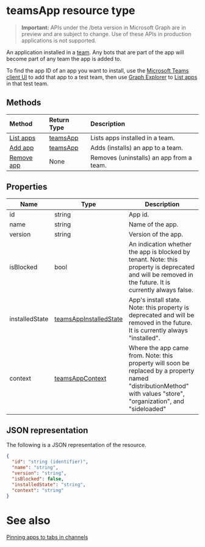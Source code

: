 # teamsApp resource type

> **Important:** APIs under the /beta version in Microsoft Graph are in preview and are subject to change. Use of these APIs in production applications is not supported.

An application installed in a [team](team.md). 
Any bots that are part of the app will become part of any team the app is added to.

To find the app ID of an app you want to install, 
use the [Microsoft Teams client UI](http://teams.microsoft.com) to add that app to a test team, 
then use [Graph Explorer](https://developer.microsoft.com/graph/graph-explorer) to [List apps](../api/teams_apps_list.md) in that test team.

## Methods

| Method       | Return Type  |Description|
|:---------------|:--------|:----------|
|[List apps](../api/teams_apps_list.md) | [teamsApp](teamsapp.md) | Lists apps installed in a team.|
|[Add app](../api/teams_apps_add.md) | [teamsApp](teamsapp.md) | Adds (installs) an app to a team.|
|[Remove app](../api/teams_apps_delete.md) | None | Removes (uninstalls) an app from a team.|


## Properties

|Name          |Type           |Description                                                                                                                                      |
|--------------|---------------|-------------------------------------------------------------------------------------------------------------------------------------------------|
|id			|string      |App id.|
|name			|string      |Name of the app.|
|version		|string      |Version of the app.|
|isBlocked		|bool        |An indication whether the app is blocked by tenant. Note: this property is deprecated and will be removed in the future. It is currently always false. |
|installedState |[teamsAppInstalledState](../resources/teamsappinstalledstate.md)   |App's install state. Note: this property is deprecated and will be removed in the future. It is currently always "installed".|
|context		|[teamsAppContext](../resources/teamsappcontext.md)  |Where the app came from. Note: this property will soon be replaced by a property named "distributionMethod" with values "store", "organization", and "sideloaded" |

## JSON representation

The following is a JSON representation of the resource.

<!-- {
  "blockType": "resource",
  "keyProperty": "id",
  "@odata.type": "microsoft.graph.team"
}-->

```json
{
  "id": "string (identifier)",
  "name": "string",
  "version": "string",
  "isBlocked": false,
  "installedState": "string",
  "context": "string"
}

```

# See also

[Pinning apps to tabs in channels](../resources/teamstab.md)

<!-- uuid: 8fcb5dbc-d5aa-4681-8e31-b001d5168d79
2015-10-25 14:57:30 UTC -->
<!-- {
  "type": "#page.annotation",
  "description": "teamsApp resource",
  "keywords": "",
  "section": "documentation",
  "tocPath": ""
}-->

